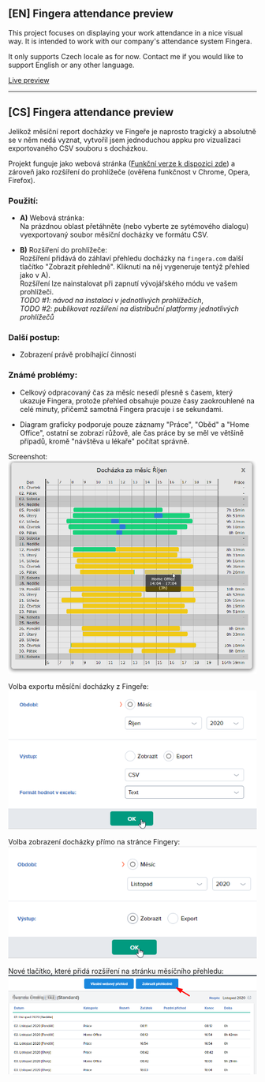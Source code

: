 ## [EN] Fingera attendance preview

This project focuses on displaying your work attendance in a nice visual way. It is intended to work with our company's attendance system Fingera.

It only supports Czech locale as for now. Contact me if you would like to support English or any other language.

[Live preview](https://papooch.github.io/fingera_attendance_preview/)

----------

## [CS] Fingera attendance preview

Jelikož měsíční report docházky ve Fingeře je naprosto tragický a absolutně se v něm nedá vyznat, vytvořil jsem jednoduchou appku pro vizualizaci exportovaného CSV souboru s docházkou.

Projekt funguje jako webová stránka ([Funkční verze k dispozici zde](https://papooch.github.io/fingera_attendance_preview/)) a zároveň jako rozšíření do prohlížeče (ověřena funkčnost v Chrome, Opera, Firefox).

### Použití:
* **A)** Webová stránka:  
  Na prázdnou oblast přetáhněte (nebo vyberte ze sytémového dialogu) vyexportovaný soubor měsíční docházky ve formátu CSV.

* **B)** Rozšíření do prohlížeče:  
  Rozšíření přidává do záhlaví přehledu docházky na `fingera.com` další tlačítko "Zobrazit přehledně". Kliknutí na něj vygeneruje tentýž přehled jako v A).  
  Rozšíření lze nainstalovat při zapnutí vývojářského módu ve vašem prohlížeči.  
  *TODO #1: návod na instalaci v jednotlivých prohlížečích*,  
  *TODO #2: publikovat rozšíření na distribuční platformy jednotlivých prohlížečů*

### Další postup:
* Zobrazení právě probíhající činnosti

### Známé problémy:
 * Celkový odpracovaný čas za měsíc nesedí přesně s časem, který ukazuje Fingera, protože přehled obsahuje pouze časy zaokrouhlené na celé minuty, přičemž samotná Fingera pracuje i se sekundami.

 * Diagram graficky podporuje pouze záznamy "Práce", "Oběd" a "Home Office", ostatní se zobrazí růžově, ale čas práce by se měl ve většině případů, kromě "návštěva u lékaře" počítat správně.


Screenshot:
![Test Image 1](screenshots/app.png)

Volba exportu měsíční docházky z Fingeře:
![Test Image 1](screenshots/export.png)

Volba zobrazení docházky přímo na stránce Fingery:
![Test Image 1](screenshots/view.png)

Nové tlačítko, které přidá rozšíření na stránku měsíčního přehledu:
![Test Image 1](screenshots/preview.png)